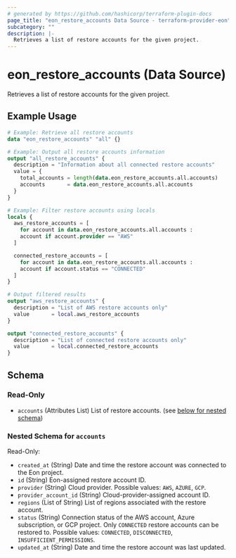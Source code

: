 ```yaml
---
# generated by https://github.com/hashicorp/terraform-plugin-docs
page_title: "eon_restore_accounts Data Source - terraform-provider-eon"
subcategory: ""
description: |-
  Retrieves a list of restore accounts for the given project.
---
```


# eon_restore_accounts (Data Source)

Retrieves a list of restore accounts for the given project.

## Example Usage

```terraform
# Example: Retrieve all restore accounts
data "eon_restore_accounts" "all" {}

# Example: Output all restore accounts information
output "all_restore_accounts" {
  description = "Information about all connected restore accounts"
  value = {
    total_accounts = length(data.eon_restore_accounts.all.accounts)
    accounts       = data.eon_restore_accounts.all.accounts
  }
}

# Example: Filter restore accounts using locals
locals {
  aws_restore_accounts = [
    for account in data.eon_restore_accounts.all.accounts :
    account if account.provider == "AWS"
  ]

  connected_restore_accounts = [
    for account in data.eon_restore_accounts.all.accounts :
    account if account.status == "CONNECTED"
  ]
}

# Output filtered results
output "aws_restore_accounts" {
  description = "List of AWS restore accounts only"
  value       = local.aws_restore_accounts
}

output "connected_restore_accounts" {
  description = "List of connected restore accounts only"
  value       = local.connected_restore_accounts
}
```

<!-- schema generated by tfplugindocs -->
## Schema

### Read-Only

- `accounts` (Attributes List) List of restore accounts. (see [below for nested schema](#nestedatt--accounts))

<a id="nestedatt--accounts"></a>
### Nested Schema for `accounts`

Read-Only:

- `created_at` (String) Date and time the restore account was connected to the Eon project.
- `id` (String) Eon-assigned restore account ID.
- `provider` (String) Cloud provider. Possible values: `AWS`, `AZURE`, `GCP`.
- `provider_account_id` (String) Cloud-provider-assigned account ID.
- `regions` (List of String) List of regions associated with the restore account.
- `status` (String) Connection status of the AWS account, Azure subscription, or GCP project. Only `CONNECTED` restore accounts can be restored to. Possible values: `CONNECTED`, `DISCONNECTED`, `INSUFFICIENT_PERMISSIONS`.
- `updated_at` (String) Date and time the restore account was last updated.
